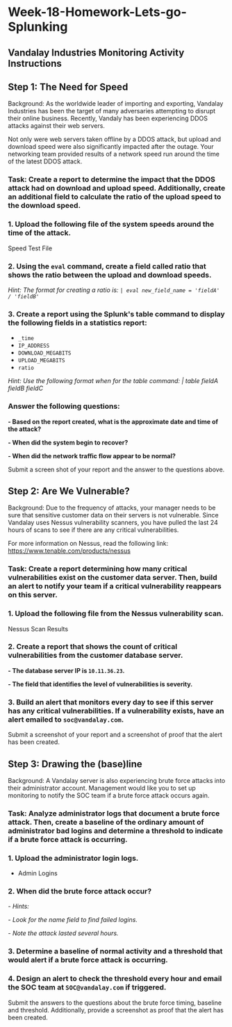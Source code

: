 # Week-18-Homework-Lets-go-Splunking

## Vandalay Industries Monitoring Activity Instructions

## Step 1: The Need for Speed

Background: As the worldwide leader of importing and exporting, Vandalay Industries has been the target of many adversaries attempting to disrupt their online business. Recently, Vandaly has been experiencing DDOS attacks against their web servers.

Not only were web servers taken offline by a DDOS attack, but upload and download speed were also significantly impacted after the outage. Your networking team provided results of a network speed run around the time of the latest DDOS attack.

### **Task: Create a report to determine the impact that the DDOS attack had on download and upload speed. Additionally, create an additional field to calculate the ratio of the upload speed to the download speed.**

### **1. Upload the following file of the system speeds around the time of the attack.**

Speed Test File

### **2. Using the `eval` command, create a field called ratio that shows the ratio between the upload and download speeds.**

_Hint: The format for creating a ratio is: `| eval new_field_name = 'fieldA'  / 'fieldB'`_

### **3. Create a report using the Splunk's table command to display the following fields in a statistics report:**

- `_time`
- `IP_ADDRESS`
- `DOWNLOAD_MEGABITS`
- `UPLOAD_MEGABITS`
- `ratio`

_Hint: Use the following format when for the table command: | table fieldA  fieldB fieldC_

### **Answer the following questions:**

**- Based on the report created, what is the approximate date and time of the attack?**

**- When did the system begin to recover?**

**- When did the network traffic flow appear to be normal?**

Submit a screen shot of your report and the answer to the questions above.

## Step 2: Are We Vulnerable?

Background:  Due to the frequency of attacks, your manager needs to be sure that sensitive customer data on their servers is not vulnerable. Since Vandalay uses Nessus vulnerability scanners, you have pulled the last 24 hours of scans to see if there are any critical vulnerabilities.

For more information on Nessus, read the following link: https://www.tenable.com/products/nessus

### **Task: Create a report determining how many critical vulnerabilities exist on the customer data server. Then, build an alert to notify your team if a critical vulnerability reappears on this server.**

### **1. Upload the following file from the Nessus vulnerability scan.**

Nessus Scan Results

### **2. Create a report that shows the count of critical vulnerabilities from the customer database server.**

**- The database server IP is `10.11.36.23`.**

**- The field that identifies the level of vulnerabilities is severity.**

### **3. Build an alert that monitors every day to see if this server has any critical vulnerabilities. If a vulnerability exists, have an alert emailed to `soc@vandalay.com`.**

Submit a screenshot of your report and a screenshot of proof that the alert has been created.

## Step 3: Drawing the (base)line

Background:  A Vandalay server is also experiencing brute force attacks into their administrator account. Management would like you to set up monitoring to notify the SOC team if a brute force attack occurs again.

### **Task: Analyze administrator logs that document a brute force attack. Then, create a baseline of the ordinary amount of administrator bad logins and determine a threshold to indicate if a brute force attack is occurring.**


### **1. Upload the administrator login logs.**

- Admin Logins

### **2. When did the brute force attack occur?**

_- Hints:_

  _- Look for the name field to find failed logins._
  
  _- Note the attack lasted several hours._

### **3. Determine a baseline of normal activity and a threshold that would alert if a brute force attack is occurring.**

### **4. Design an alert to check the threshold every hour and email the SOC team at `SOC@vandalay.com` if triggered.**

Submit the answers to the questions about the brute force timing, baseline and threshold. Additionally, provide a screenshot as proof that the alert has been created.
